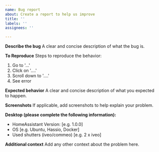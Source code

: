 ```yaml
---
name: Bug report
about: Create a report to help us improve
title: ''
labels: ''
assignees: ''

---
```


**Describe the bug**
A clear and concise description of what the bug is.

**To Reproduce**
Steps to reproduce the behavior:
1. Go to '...'
2. Click on '....'
3. Scroll down to '....'
4. See error

**Expected behavior**
A clear and concise description of what you expected to happen.

**Screenshots**
If applicable, add screenshots to help explain your problem.

**Desktop (please complete the following information):**
 - HomeAssistant Version: [e.g. 1.0.0]
 - OS [e.g. Ubuntu, Hassio, Docker]
 - Used shutters (iveo/commeo) [e.g. 2 x iveo]

**Additional context**
Add any other context about the problem here.
